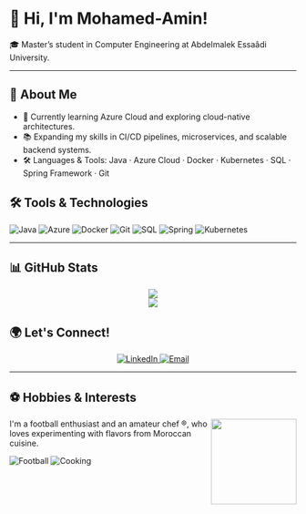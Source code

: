 # 👋 Hi, I'm Mohamed-Amin!

🎓 Master’s student in Computer Engineering at Abdelmalek Essaâdi University.  

---

## 🚀 About Me

- 🌱 Currently learning Azure Cloud and exploring cloud-native architectures.
- 📚 Expanding my skills in CI/CD pipelines, microservices, and scalable backend systems.
- 🛠️ Languages & Tools: Java · Azure Cloud · Docker · Kubernetes · SQL · Spring Framework · Git

## 🛠️ Tools & Technologies

![Java](https://img.shields.io/badge/-Java-007396?style=flat&logo=java&logoColor=white)
![Azure](https://img.shields.io/badge/-Azure-0089D6?style=flat&logo=microsoft-azure&logoColor=white)
![Docker](https://img.shields.io/badge/-Docker-2496ED?style=flat&logo=docker&logoColor=white)
![Git](https://img.shields.io/badge/-Git-F05032?style=flat&logo=git&logoColor=white)
![SQL](https://img.shields.io/badge/-SQL-4479A1?style=flat&logo=postgresql&logoColor=white)
![Spring](https://img.shields.io/badge/-Spring-6DB33F?style=flat&logo=spring&logoColor=white)
![Kubernetes](https://img.shields.io/badge/-Kubernetes-326CE5?style=flat&logo=kubernetes&logoColor=white)

---

## 📊 GitHub Stats
<p align="center">
  <img src="https://github-readme-stats.vercel.app/api?username=http-amin-essbaa&show_icons=true&theme=github_dark&hide_border=true&bg_color=0D1117&title_color=58A6FF&icon_color=58A6FF" /><br>
  <img src="https://github-readme-streak-stats.herokuapp.com/?user=http-amin-essbaa&theme=github-dark&background=0D1117&stroke=30363D&ring=58A6FF&fire=58A6FF&currStreakLabel=58A6FF" />
</p>

## 🌍 Let's Connect!

<p align="center">
  <a href="https://linkedin.com/in/mohamed-amin-es-sbaa" target="_blank">
    <img src="https://img.shields.io/badge/LinkedIn-0077B5?style=for-the-badge&logo=linkedin&logoColor=white" alt="LinkedIn"/>
  </a>
  <a href="mailto:aminessbaa@gmail.com">
    <img src="https://img.shields.io/badge/Email-D14836?style=for-the-badge&logo=gmail&logoColor=white" alt="Email"/>
  </a>
</p>

---
## ⚽ Hobbies & Interests

<img src="[https://media.giphy.com/media/your-gif-code/giphy.gif](https://media.giphy.com/media/1Y8W9ulKegQLFHp5f4/giphy.gif?cid=ecf05e47klpg7igmee247ay02dkd1xz6r00cs3titox0lpyy&ep=v1_gifs_search&rid=giphy.gif&ct=g)" width="150" align="right">

I'm a football enthusiast and an amateur chef ®, who loves experimenting with flavors from Moroccan cuisine.

![Football](https://media.giphy.com/media/3o7TKSjRrfIPjeiVyM/giphy.gif) ![Cooking](https://media.giphy.com/media/3o6Zt6ML6BklcajjsA/giphy.gif)
<!--
**http-amin-essbaa/http-amin-essbaa** is a ✨ _special_ ✨ repository because its `README.md` (this file) appears on your GitHub profile.

Here are some ideas to get you started:

- 🔭 I’m currently working on ...
- 🌱 I’m currently learning ...
- 👯 I’m looking to collaborate on ...
- 🤔 I’m looking for help with ...
- 💬 Ask me about ...
- 📫 How to reach me: ...
- 😄 Pronouns: ...
- ⚡ Fun fact: ...
-->
